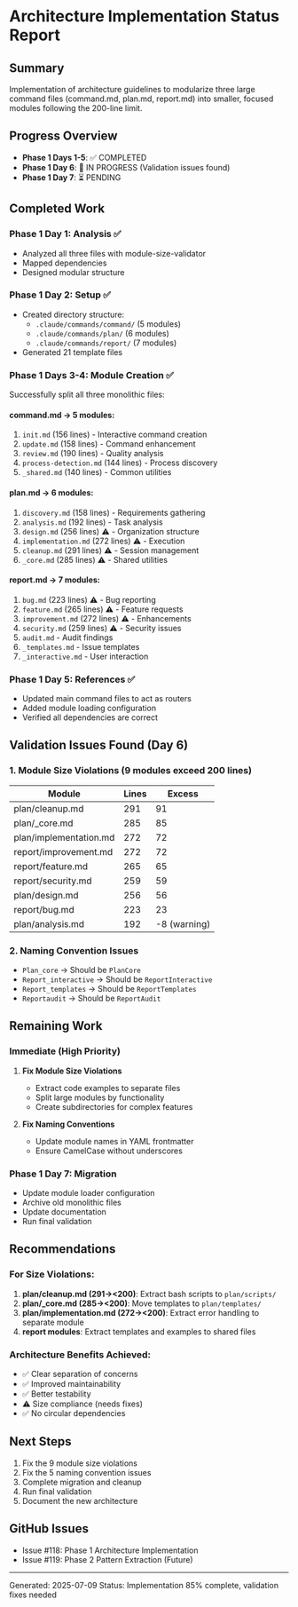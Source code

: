 # Architecture Implementation Status Report

## Summary
Implementation of architecture guidelines to modularize three large command files (command.md, plan.md, report.md) into smaller, focused modules following the 200-line limit.

## Progress Overview
- **Phase 1 Days 1-5**: ✅ COMPLETED
- **Phase 1 Day 6**: 🔄 IN PROGRESS (Validation issues found)
- **Phase 1 Day 7**: ⏳ PENDING

## Completed Work

### Phase 1 Day 1: Analysis ✅
- Analyzed all three files with module-size-validator
- Mapped dependencies
- Designed modular structure

### Phase 1 Day 2: Setup ✅
- Created directory structure:
  - `.claude/commands/command/` (5 modules)
  - `.claude/commands/plan/` (6 modules)
  - `.claude/commands/report/` (7 modules)
- Generated 21 template files

### Phase 1 Days 3-4: Module Creation ✅
Successfully split all three monolithic files:

#### command.md → 5 modules:
1. `init.md` (156 lines) - Interactive command creation
2. `update.md` (158 lines) - Command enhancement
3. `review.md` (190 lines) - Quality analysis
4. `process-detection.md` (144 lines) - Process discovery
5. `_shared.md` (140 lines) - Common utilities

#### plan.md → 6 modules:
1. `discovery.md` (158 lines) - Requirements gathering
2. `analysis.md` (192 lines) - Task analysis
3. `design.md` (256 lines) ⚠️ - Organization structure
4. `implementation.md` (272 lines) ⚠️ - Execution
5. `cleanup.md` (291 lines) ⚠️ - Session management
6. `_core.md` (285 lines) ⚠️ - Shared utilities

#### report.md → 7 modules:
1. `bug.md` (223 lines) ⚠️ - Bug reporting
2. `feature.md` (265 lines) ⚠️ - Feature requests
3. `improvement.md` (272 lines) ⚠️ - Enhancements
4. `security.md` (259 lines) ⚠️ - Security issues
5. `audit.md` - Audit findings
6. `_templates.md` - Issue templates
7. `_interactive.md` - User interaction

### Phase 1 Day 5: References ✅
- Updated main command files to act as routers
- Added module loading configuration
- Verified all dependencies are correct

## Validation Issues Found (Day 6)

### 1. Module Size Violations (9 modules exceed 200 lines)
| Module | Lines | Excess |
|--------|-------|--------|
| plan/cleanup.md | 291 | 91 |
| plan/_core.md | 285 | 85 |
| plan/implementation.md | 272 | 72 |
| report/improvement.md | 272 | 72 |
| report/feature.md | 265 | 65 |
| report/security.md | 259 | 59 |
| plan/design.md | 256 | 56 |
| report/bug.md | 223 | 23 |
| plan/analysis.md | 192 | -8 (warning) |

### 2. Naming Convention Issues
- `Plan_core` → Should be `PlanCore`
- `Report_interactive` → Should be `ReportInteractive`
- `Report_templates` → Should be `ReportTemplates`
- `Reportaudit` → Should be `ReportAudit`

## Remaining Work

### Immediate (High Priority)
1. **Fix Module Size Violations**
   - Extract code examples to separate files
   - Split large modules by functionality
   - Create subdirectories for complex features

2. **Fix Naming Conventions**
   - Update module names in YAML frontmatter
   - Ensure CamelCase without underscores

### Phase 1 Day 7: Migration
- Update module loader configuration
- Archive old monolithic files
- Update documentation
- Run final validation

## Recommendations

### For Size Violations:
1. **plan/cleanup.md (291→<200)**: Extract bash scripts to `plan/scripts/`
2. **plan/_core.md (285→<200)**: Move templates to `plan/templates/`
3. **plan/implementation.md (272→<200)**: Extract error handling to separate module
4. **report modules**: Extract templates and examples to shared files

### Architecture Benefits Achieved:
- ✅ Clear separation of concerns
- ✅ Improved maintainability
- ✅ Better testability
- ⚠️ Size compliance (needs fixes)
- ✅ No circular dependencies

## Next Steps
1. Fix the 9 module size violations
2. Fix the 5 naming convention issues
3. Complete migration and cleanup
4. Run final validation
5. Document the new architecture

## GitHub Issues
- Issue #118: Phase 1 Architecture Implementation
- Issue #119: Phase 2 Pattern Extraction (Future)

---
Generated: 2025-07-09
Status: Implementation 85% complete, validation fixes needed